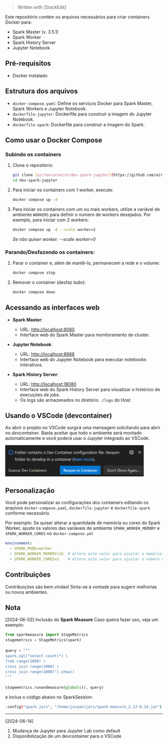 > Written with [StackEdit]

Este repositório contém os arquivos necessários para criar containers Docker para:

 - Spark Master (v. 3.5.1)
 - Spark Worker
 - Spark History Server
 - Jupyter Notebook

## Pré-requisitos

- Docker instalado

## Estrutura dos arquivos

- `docker-compose.yaml`: Define os serviços Docker para Spark Master, Spark Workers e Jupyter Notebook.
- `dockerfile-jupyter`: Dockerfile para construir a imagem do Jupyter Notebook.
- `dockerfile-spark`: Dockerfile para construir a imagem do Spark.

## Como usar o Docker Compose

### Subindo os containers

1. Clone o repositório:
    ```bash
    git clone [airtoncarneiro/dev-spark-jupyter](https://github.com/airtoncarneiro/dev-spark-jupyter)
    cd dev-spark-jupyter
    ```

2. Para iniciar os containers com 1 worker, execute:
    ```bash
    docker compose up -d
    ```

3. Para iniciar os containers com um ou mais workers, utilize a variável de ambiente `WORKERS` para definir o número de workers desejados. Por exemplo, para iniciar com 2 workers:
    ```bash
    docker compose up -d --scale worker=2
    ```
    *Se não quiser worker: --scale worker=0*


### Parando/Desfazendo os containers:

1. Parar o container e, além de mantê-lo, permanecem a rede e o volume:
    ```bash
    docker compose stop
    ```
2. Remover o container (desfaz tudo):
    ```bash
    docker compose down
    ```

## Acessando as interfaces web

- **Spark Master**:
    - URL: [http://localhost:8080](http://localhost:8080)
    - Interface web do Spark Master para monitoramento do cluster.

- **Jupyter Notebook**:
    - URL: [http://localhost:8888](http://localhost:8888)
    - Interface web do Jupyter Notebook para executar notebooks interativos.

- **Spark History Server**:
    - URL: [http://localhost:18080](http://localhost:18080)
    - Interface web do Spark History Server para visualizar o histórico de execuções de jobs.
    - Os logs são armazenados no diretório `./logs` do Host

## Usando o VSCode (devcontainer)

Ao abrir o projeto no VSCode surgirá uma mensagem solicitando para abrir no _devcontainer_. Basta aceitar que todo o ambiente será montado automaticamente e você poderá usar o Jupyter integrado ao VSCode.

![vscode devcontainer popup image](./img/devcontainer.png)


## Personalização

Você pode personalizar as configurações dos containers editando os arquivos `docker-compose.yaml`, `dockerfile-jupyter` e `dockerfile-spark` conforme necessário.

Por exemplo: Se quiser alterar a quantidade de memória ou cores do Spark Worker, ajuste os valores das variáveis de ambiente `SPARK_WORKER_MEMORY` e `SPARK_WORKER_CORES` no `docker-compose.yml`

```yaml
environment:
  - SPARK_MODE=worker
  - SPARK_WORKER_MEMORY=1G  # Altere este valor para ajustar a memória (ex: 2G)
  - SPARK_WORKER_CORES=1    # Altere este valor para ajustar o número de núcleos (ex: 2)
```

## Contribuições

Contribuições são bem vindas! Sinta-se à vontade para sugerir melhorias ou novos ambientes.

## Nota

[2024-06-02] Inclusão do **Spark Measure**
Caso queira fazer uso, veja um exemplo:
    
```python
from sparkmeasure import StageMetrics
stagemetrics = StageMetrics(spark)

query = """
spark.sql("select count(*) \
from range(1000) \
cross join range(1000) \
cross join range(1000)").show()
"""

stagemetrics.runandmeasure(globals(), query)
```
e inclua o código abaixo no SparkSession:
```bash
.config("spark.jars", "/home/jovyan/jars/spark-measure_2.12-0.24.jar")
```
---
[2024-06-14]
1. Mudança de Jupyter para Jupyter Lab como default
2. Disponibilização de um devcontainer para o VSCode